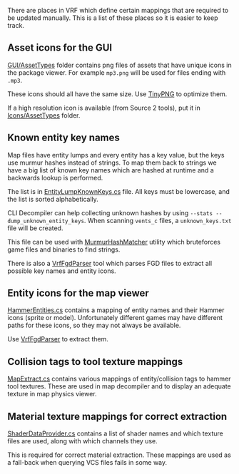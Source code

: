 There are places in VRF which define certain mappings that are required to be updated manually.
This is a list of these places so it is easier to keep track.

## Asset icons for the GUI

[GUI/AssetTypes](../GUI/AssetTypes/) folder contains png files of assets that have unique icons in the
package viewer. For example `mp3.png` will be used for files ending with `.mp3`.

These icons should all have the same size. Use [TinyPNG](https://tinypng.com/) to optimize them.

If a high resolution icon is available (from Source 2 tools), put it in [Icons/AssetTypes](../Icons/AssetTypes) folder.

## Known entity key names

Map files have entity lumps and every entity has a key value, but the keys use murmur hashes instead of strings.
To map them back to strings we have a big list of known key names which are hashed at runtime and a backwards lookup is performed.

The list is in [EntityLumpKnownKeys.cs](../ValveResourceFormat/Utils/EntityLumpKnownKeys.cs) file.
All keys must be lowercase, and the list is sorted alphabetically.

CLI Decompiler can help collecting unknown hashes by using `--stats --dump_unknown_entity_keys`.
When scanning `vents_c` files, a `unknown_keys.txt` file will be created.

This file can be used with [MurmurHashMatcher](../Misc/MurmurHashMatcher) utility which bruteforces game files and binaries to find strings.

There is also a [VrfFgdParser](../Misc/VrfFgdParser) tool which parses FGD files to extract all possible key names and entity icons.

## Entity icons for the map viewer

[HammerEntities.cs](../GUI/Utils/HammerEntities.cs) contains a mapping of entity names and their Hammer icons (sprite or model).
Unfortunately different games may have different paths for these icons, so they may not always be available.

Use [VrfFgdParser](../Misc/VrfFgdParser) to extract them.

## Collision tags to tool texture mappings
[MapExtract.cs](../ValveResourceFormat/IO/MapExtract.cs) contains various mappings of entity/collision tags to hammer tool textures. These are used in map decompiler and to display an adequate texture in map physics viewer.

## Material texture mappings for correct extraction

[ShaderDataProvider.cs](../ValveResourceFormat/IO/ShaderDataProvider.cs) contains a list of shader names and which texture files are used, along with which channels they use.

This is required for correct material extraction. These mappings are used as a fall-back when querying VCS files fails in some way. 
